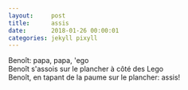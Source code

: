```yaml
---
layout:     post
title:      assis
date:       2018-01-26 00:00:01
categories: jekyll pixyll
---
```


Benoît: papa, papa, 'ego   
Benoît s'assois sur le plancher à côté des Lego  
Benoît, en tapant de la paume sur le plancher:   assis!   

